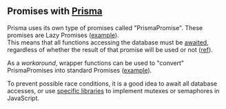 ## Promises with [Prisma](https://www.prisma.io)

Prisma uses its own type of promises called "PrismaPromise". These promises are Lazy Promises ([example](https://github.com/sindresorhus/p-lazy)).  
This means that all functions accessing the database must be [awaited](https://www.prisma.io/docs/concepts/components/prisma-client#3-use-prisma-client-to-send-queries-to-your-database), regardless of whether the result of that promise will be used or not ([ref](https://github.com/prisma/docs/issues/800)).

As a *workaround*, wrapper functions can be used to "convert" PrismaPromises into standard Promises ([example](https://github.com/puffle/server/blob/8bd358d0510377212ab4b54042c4a090cd82fb40/src/classes/user.ts#L122)).

To prevent possible race conditions, it is a good idea to await all database accesses, or use [specific libraries](https://www.npmjs.com/package/async-mutex) to implement mutexes or semaphores in JavaScript.

